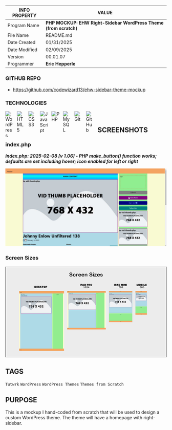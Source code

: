 | INFO PROPERTY | VALUE                                                            |
| ------------- | ---------------------------------------------------------------- |
| Program Name  | **PHP MOCKUP: EHW Right-Sidebar WordPress Theme (from scratch)** |
| File Name     | README.md                                                        |
| Date Created  | 01/31/2025                                                       |
| Date Modified | 02/09/2025                                                       |
| Version       | 00.01.07                                                         |
| Programmer    | **Eric Hepperle**                                                |

### GITHUB REPO

- https://github.com/codewizard13/ehw-sidebar-theme-mockup

### TECHNOLOGIES

<img align="left" alt="WordPress" title="WordPress" width="26px" src="https://cdn.jsdelivr.net/gh/devicons/devicon/icons/wordpress/wordpress-original.svg" style="padding-right:10px;" />

<img align="left" alt="HTML5" title="HTML5" width="26px" src="https://cdn.jsdelivr.net/gh/devicons/devicon/icons/html5/html5-original.svg" style="padding-right:10px;" />

<img align="left" alt="CSS3" title="CSS3" width="26px" src="https://cdn.jsdelivr.net/gh/devicons/devicon/icons/css3/css3-original.svg" style="padding-right:10px;" />

<img align="left" alt="JavaScript" title="JavaScript" width="26px" src="https://cdn.jsdelivr.net/gh/devicons/devicon/icons/javascript/javascript-original.svg" style="padding-right:10px;" />

<img align="left" alt="PHP" title="PHP" width="26px" src="https://cdn.jsdelivr.net/gh/devicons/devicon/icons/php/php-original.svg" style="padding-right:10px;" />

<img align="left" alt="MySQL" title="MySQL" width="26px" src="https://cdn.jsdelivr.net/gh/devicons/devicon/icons/mysql/mysql-original.svg" style="padding-right:10px;" />

<img align="left" alt="Git" title="Git" width="26px" src="https://cdn.jsdelivr.net/gh/devicons/devicon/icons/git/git-original.svg" style="padding-right:10px;" />

<img align="left" alt="GitHub" title="GitHub" width="26px" src="https://user-images.githubusercontent.com/3369400/139448065-39a229ba-4b06-434b-bc67-616e2ed80c8f.png" style="padding-right:10px;" />


<br>

## SCREENSHOTS

### index.php

**_index.php: 2025-02-08 [v 1.06] - PHP make_button() function works; defaults are set including hover; icon enabled for left or right_**

![index.php: 2025-02-08 [v 1.06] - PHP make_button() function works; defaults are set including hover; icon enabled for left or right](/screens/screen-106--01--index--button-fn-works.jpg)

### Screen Sizes

![index.php [branch 03]](/img/ehd-mockup-sizes-02.jpg)


## TAGS

`Tutwrk` `WordPress` `WordPress Themes` `Themes from Scratch`


## PURPOSE

This is a mockup I hand-coded from scratch that will be used to design a custom WordPress theme. The theme will have a homepage with right-sidebar.
